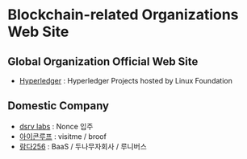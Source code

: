 # Blockchain-related Organizations Web Site

## Global Organization Official Web Site

- [Hyperledger](https://www.hyperledger.org/) : Hyperledger Projects hosted by Linux Foundation

## Domestic Company

- [dsrv labs](https://www.dsrvlabs.com/) : Nonce 입주
- [아이콘루프](https://www.iconloop.com/) : visitme / broof 
- [람다256](https://luniverse.io/) : BaaS / 두나무자회사 / 루니버스

